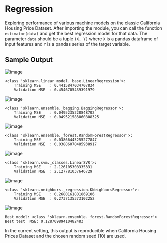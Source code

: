 # Regression
Exploring performance of various machine models on the classic California Housing Price Dataset.
After importing the module, you can call the function `estimator(data)` and get the best regression model for that data.
The parameter `data` should be a tuple `(X, Y)` where `X` is a pandas dataframe of input features and `Y` is a pandas series of the target variable.

## Sample Output

![image](https://user-images.githubusercontent.com/51118633/159776518-491bd947-7a03-469f-990e-14ebbb39fac0.png)
```
<class 'sklearn.linear_model._base.LinearRegression'>:
	Training MSE	: 0.4415847034707834
	Validation MSE	: 0.4546705439391979 

```
![image](https://user-images.githubusercontent.com/51118633/159776627-621e5bb2-6820-459e-8e42-5fece70ba793.png)
```
<class 'sklearn.ensemble._bagging.BaggingRegressor'>:
	Training MSE	: 0.0495235228848702
	Validation MSE	: 0.049521583060808325 

```
![image](https://user-images.githubusercontent.com/51118633/159776723-0f85c725-b815-472c-b8b7-ceb60428b2ee.png)
```
<class 'sklearn.ensemble._forest.RandomForestRegressor'>:
	Training MSE	: 0.03866445255277847
	Validation MSE	: 0.03886070485938917 

```
![image](https://user-images.githubusercontent.com/51118633/159776869-7429b9eb-3b6e-4ea4-886e-a73fc263cdef.png)
```
<class 'sklearn.svm._classes.LinearSVR'>:
	Training MSE	: 2.126105308335331
	Validation MSE	: 2.127781037646729 

```
![image](https://user-images.githubusercontent.com/51118633/159776954-480e1e22-e3f2-4a14-96ef-b775fba900cb.png)
```
<class 'sklearn.neighbors._regression.KNeighborsRegressor'>:
	Training MSE	: 0.2680161881869106
	Validation MSE	: 0.2737135373102252 

```
![image](https://user-images.githubusercontent.com/51118633/159777052-49894f17-5e16-4b84-9f16-7c59c9d1cfec.png)
```
Best model: <class 'sklearn.ensemble._forest.RandomForestRegressor'>
Best test  MSE: 0.12870989410482483
```
In the current setting, this output is reproducible when California Housing Prices Dataset and the chosen random seed (10) are used.
